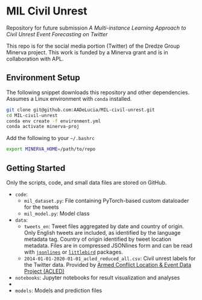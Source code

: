 # MIL Civil Unrest
Repository for future submission _A Multi-instance Learning Approach to Civil Unrest Event Forecasting on Twitter_

This repo is for the social media portion (Twitter) of the Dredze Group Minerva project. This work is funded by a Minerva grant and is in collaboration with APL.


## Environment Setup
The following snippet downloads this repository and other dependencies. Assumes a Linux environment with `conda` installed.

```bash
git clone git@github.com:AADeLucia/MIL-civil-unrest.git
cd MIL-civil-unrest
conda env create -f environment.yml
conda activate minerva-proj
```

Add the following to your `~/.bashrc`
```bash
export MINERVA_HOME=/path/to/repo
```


## Getting Started
Only the scripts, code, and small data files are stored on GitHub.

* `code`:
  * `mil_dataset.py`: File containing PyTorch-based custom dataloader for the tweets
  * `mil_model.py`: Model class
* `data`:
  * `tweets_en`: Tweet files aggregated by date and country of origin. Only English tweets are included, as identified by the language metadata tag. Country of origin identified by tweet location metadata. Files are in compressed JSONlines form and can be read with [`jsonlines`](https://jsonlines.readthedocs.io/en/latest/) or [`littlebird`](https://github.com/AADeLucia/littlebird) packages.
  * `2014-01-01-2020-01-01_acled_reduced_all.csv`: Civil unrest labels for the Twitter data. Provided by [Armed Conflict Location & Event Data Project (ACLED)](https://acleddata.com/data-export-tool/)
* `notebooks`: Jupyter notebooks for result visualization and analyses
* 
* `models`: Models and prediction files
